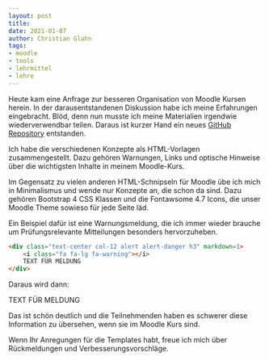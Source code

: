 ```yaml
--- 
layout: post
title: 
date: 2021-01-07
author: Christian Glahn
tags: 
- moodle
- tools
- lehrmittel
- lehre
---
```


Heute kam eine Anfrage zur besseren Organisation von Moodle Kursen herein. In der darausentstandenen Diskussion habe ich meine Erfahrungen eingebracht. Blöd, denn nun musste ich meine Materialien irgendwie wiederverwendbar teilen. Daraus ist kurzer Hand ein neues [GitHub Repository](https://github.com/dxiai/moodle-content-templates) entstanden.

Ich habe die verschiedenen Konzepte als HTML-Vorlagen zusammengestellt. Dazu gehören Warnungen, Links und optische Hinweise über die wichtigsten Inhalte in meinem Moodle-Kurs. 

Im Gegensatz zu vielen anderen HTML-Schnipseln für Moodle übe ich mich in Minimalismus und wende nur Konzepte an, die schon da sind. Dazu gehören Bootstrap 4 CSS Klassen und die Fontawsome 4.7 Icons, die unser Moodle Theme sowieso für jede Seite läd.

Ein Beispiel dafür ist eine Warnungsmeldung, die ich immer wieder brauche um Prüfungsrelevante Mitteilungen besonders hervorzuheben. 

```HTML
<div class="text-center col-12 alert alert-danger h3" markdown=1>
    <i class="fa fa-lg fa-warning"></i>
    TEXT FÜR MELDUNG
</div>
```

Daraus wird dann: 

<div class="text-center col-12 alert alert-danger h3" markdown=1>
    <i class="fa fa-lg fa-warning"></i>
    TEXT FÜR MELDUNG
</div>

Das ist schön deutlich und die Teilnehmenden haben es schwerer diese Information zu übersehen, wenn sie im Moodle Kurs sind.

Wenn Ihr Anregungen für die Templates habt, freue ich mich über Rückmeldungen und Verbesserungsvorschläge.

